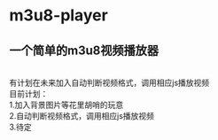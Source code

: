 # m3u8-player
<h2>一个简单的m3u8视频播放器</h2><br>
有计划在未来加入自动判断视频格式，调用相应js播放视频<br>
目前计划：<br>
1.加入背景图片等花里胡哨的玩意<br>
2.自动判断视频格式，调用相应js播放视频<br>
3.待定<br>
